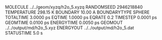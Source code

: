MOLECULE     ../../geom/xyzq/h2o_5.xyzq
RANDOMSEED                   2946218840
TEMPERATURE                    298.15 K
BOUNDARY                        10.00 A
BOUNDARYTYPE                     SPHERE
TOTALTIME                     3.0000 ps
EQTIME						  1.0000 ps
EQRATE								0.2
TIMESTEP                      0.0001 ps
GEOMTIME                      0.0100 ps
ENERGYTIME                    0.0050 ps
GEOMOUT         ../../output/md/h2o_5.xyz
ENERGYOUT       ../../output/md/h2o_5.dat
STATUSTIME                        5.0 s
